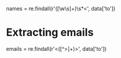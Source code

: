 names = re.findall(r'([\w\s]+)\s*<', data['to'])

# Extracting emails
emails = re.findall(r'<([^>]+)>', data['to'])
